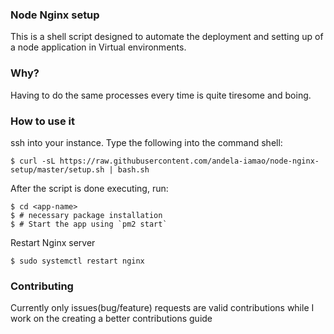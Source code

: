 ### Node Nginx setup

This is a shell script designed to automate the deployment and setting up of a
node application in Virtual environments.

### Why?
Having to do the same processes every time is quite tiresome and boing.

### How to use it

ssh into your instance. Type the following into the command shell:
```
$ curl -sL https://raw.githubusercontent.com/andela-iamao/node-nginx-setup/master/setup.sh | bash.sh
```

After the script is done executing, run:

```
$ cd <app-name>
$ # necessary package installation
$ # Start the app using `pm2 start`
```

Restart Nginx server
```
$ sudo systemctl restart nginx
```

### Contributing
Currently only issues(bug/feature) requests are valid contributions while I work
on the creating a better contributions guide
